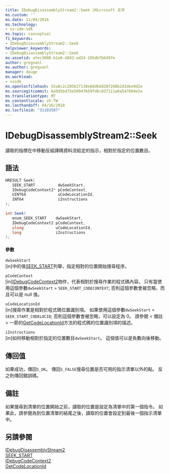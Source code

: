 ```yaml
---
title: IDebugDisassemblyStream2::Seek |Microsoft 文件
ms.custom: ''
ms.date: 11/04/2016
ms.technology:
- vs-ide-sdk
ms.topic: conceptual
f1_keywords:
- IDebugDisassemblyStream2::Seek
helpviewer_keywords:
- IDebugDisassemblyStream2::Seek
ms.assetid: afec3008-b1e0-4803-ad24-195dbfb6497e
author: gregvanl
ms.author: gregvanl
manager: douge
ms.workload:
- vssdk
ms.openlocfilehash: 55a8c2c205627130e8dd6dd28f288b2d3dee9d2e
ms.sourcegitcommit: 6a9d5bd75e50947659fd6c837111a6a547884e2a
ms.translationtype: MT
ms.contentlocale: zh-TW
ms.lasthandoff: 04/16/2018
ms.locfileid: "31103587"
---
```

# <a name="idebugdisassemblystream2seek"></a>IDebugDisassemblyStream2::Seek
讀取的指標在中移動反組譯碼資料流給定的指示，相對於指定的位置數目。  
  
## <a name="syntax"></a>語法  
  
```cpp  
HRESULT Seek(   
   SEEK_START          dwSeekStart,  
   IDebugCodeContext2* pCodeContext,  
   UINT64              uCodeLocationId,  
   INT64               iInstructions  
);  
```  
  
```csharp  
int Seek(   
   enum_SEEK_START    dwSeekStart,  
   IDebugCodeContext2 pCodeContext,  
   ulong              uCodeLocationId,  
   long               iInstructions  
);  
```  
  
#### <a name="parameters"></a>參數  
 `dwSeekStart`  
 [in]中的值[SEEK_START](../../../extensibility/debugger/reference/seek-start.md)列舉，指定相對的位置開始搜尋程序。  
  
 `pCodeContext`  
 [in][IDebugCodeContext2](../../../extensibility/debugger/reference/idebugcodecontext2.md)物件，代表相對於搜尋作業的程式碼內容。 只有當使用這個參數`dwSeekStart`  =  `SEEK_START_CODECONTEXT`; 否則這個參數會被忽略，而且可以是 null 值。  
  
 `uCodeLocationId`  
 [in]搜尋作業是相對於程式碼位置識別項。 如果使用這個參數`dwSeekStart`  =  `SEEK_START_CODELOCID`; 否則這個參數會被忽略，可以設定為 0。 請參閱 < 備註 > 一節的[GetCodeLocationId](../../../extensibility/debugger/reference/idebugdisassemblystream2-getcodelocationid.md)方法的程式碼的位置識別項的描述。  
  
 `iInstructions`  
 [in]如何移動相對於指定的位置數目`dwSeekStart`。 這個值可以是負數向後移動。  
  
## <a name="return-value"></a>傳回值  
 如果成功，傳回`S_OK`。 傳回`S_FALSE`搜尋位置是否可用的指示清單以外的點。 反之則傳回錯誤碼。  
  
## <a name="remarks"></a>備註  
 如果搜尋到清單的位置開始之前，讀取的位置是設定為清單中的第一個指令。 如果此，請參閱為到位置清單的結尾之後，讀取的位置會設定到最後一個指示清單中。  
  
## <a name="see-also"></a>另請參閱  
 [IDebugDisassemblyStream2](../../../extensibility/debugger/reference/idebugdisassemblystream2.md)   
 [SEEK_START](../../../extensibility/debugger/reference/seek-start.md)   
 [IDebugCodeContext2](../../../extensibility/debugger/reference/idebugcodecontext2.md)   
 [GetCodeLocationId](../../../extensibility/debugger/reference/idebugdisassemblystream2-getcodelocationid.md)